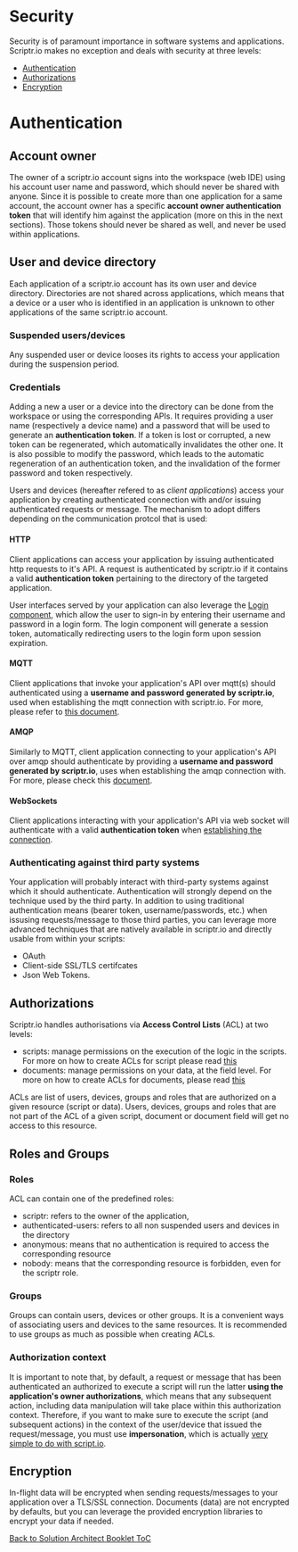 # Security

Security is of paramount importance in software systems and applications. Scriptr.io makes no exception and deals with security at three levels: 
- [Authentication](./security.md#authentication)
- [Authorizations](./security.md#authorizations)
- [Encryption](./security.md#ecryption)

# Authentication

## Account owner

The owner of a scriptr.io account signs into the workspace (web IDE) using his account user name and password, which should never be shared with anyone. Since it is possible to create more than one application for a same account, the account owner has a specific **account owner authentication token** that will identify him against the application (more on this in the next sections). Those tokens should never be shared as well, and never be used within applications.

## User and device directory
Each application of a scriptr.io account has its own user and device directory. Directories are not shared across applications, which means that a device or a user who is identified in an application is unknown to other applications of the same scriptr.io account.

### Suspended users/devices
Any suspended user or device looses its rights to access your application during the suspension period.

### Credentials
Adding a new a user or a device into the directory can be done from the workspace or using the corresponding APIs. It requires providing a user name (respectively a device name) and a password that will be used to generate an **authentication token**. If a token is lost or corrupted, a new token can be regenerated, which automatically invalidates the other one. It is also possible to modify the password, which leads to the automatic regeneration of an authentication token, and the invalidation of the former password and token respectively.

Users and devices (hereafter refered to as *client applications*) access your application by creating authenticated connection with and/or issuing authenticated requests or message. The mechanism to adopt differs depending on the communication protcol that is used:

#### HTTP
 Client applications can access your application by issuing authenticated http requests to it's API. A request is authenticated by scriptr.io if it contains a valid **authentication token** pertaining to the directory of the targeted application. 

User interfaces served by your application can also leverage the [Login component](https://github.com/scriptrdotio/login), which allow the user to sign-in by entering their username and password in a login form. The login component will generate a session token, automatically redirecting users to the login form upon session expiration.

#### MQTT 
Client applications that invoke your application's API over mqtt(s) should authenticated using a **username and password generated by scriptr.io**, used when establishing the mqtt connection with scriptr.io. For more, please refer to [this document](https://www.scriptr.io/documentation#documentation-communicating-over-mqttScriptr.ioMQTTBroker).

#### AMQP
Similarly to MQTT, client application connecting to your application's API over amqp should authenticate by providing a **username and password generated by scriptr.io**, uses when establishing the amqp connection with. For more, please check this [document](https://www.scriptr.io/documentation#documentation-communicating-over-amqpScriptr.ioAMQPBroker).

#### WebSockets
Client applications interacting with your application's API via web socket will authenticate with a valid **authentication token** when [establishing the connection](https://www.scriptr.io/documentation#documentation-realtimecommunicationReal-timeCommunication).

### Authenticating against third party systems
Your application will probably interact with third-party systems against which it should authenticate. Authentication will strongly depend on the technique used by the third party. In addition to using traditional authentication means (bearer token, username/passwords, etc.) when issusing requests/message to those third parties, you can leverage more advanced techniques that are natively available in scriptr.io and directly usable from within your scripts:

- OAuth
- Client-side SSL/TLS certifcates
- Json Web Tokens.

## Authorizations
Scriptr.io handles authorisations via **Access Control Lists** (ACL) at two levels:
- scripts: manage permissions on the execution of the logic in the scripts. For more on how to create ACLs for script please read [this](../acl/restrict_access_to_api.md)
- documents: manage permissions on your data, at the field level. For more on how to create ACLs for documents, please read [this](../acl/protect_data.md)

ACLs are list of users, devices, groups and roles that are authorized on a given resource (script or data). Users, devices, groups and roles that are not part of the ACL of a given script, document or document field will get no access to this resource.

## Roles and Groups

### Roles
ACL can contain one of the predefined roles: 
- scriptr: refers to the owner of the application, 
- authenticated-users: refers to all non suspended users and devices in the directory
- anonymous: means that no authentication is required to access the corresponding resource
- nobody: means that the corresponding resource is forbidden, even for the scriptr role.

### Groups
Groups can contain users, devices or other groups. It is a convenient ways of associating users and devices to the same resources. It is recommended to use groups as much as possible when creating ACLs.

### Authorization context
It is important to note that, by default, a request or message that has been authenticated an authorized to execute a script will run the latter **using the application's owner authorizations**, which means that any subsequent action, including data manipulation will take place within this authorization context. Therefore, if you want to make sure to execute the script (and subsequent actions) in the context of the user/device that issued the request/message, you must use **impersonation**, which is actually [very simple to do with script.io](../acl/protect_data.md#how-do-i-access-data-using-the-request-initiator-credentials).

## Encryption
In-flight data will be encrypted when sending requests/messages to your application over a TLS/SSL connection. Documents (data) are not encrypted by defaults, but you can leverage the provided encryption libraries to encrypt your data if needed.

[Back to Solution Architect Booklet ToC](./solution_architect_booklet.md#toc)
